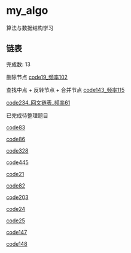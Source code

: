 # my_algo
算法与数据结构学习


## 链表

完成数: 13


删除节点
[code19_频率102](https://github.com/gmYuan/my_algo/blob/main/leetCode/%E9%93%BE%E8%A1%A8/code102.md)




查找中点 + 反转节点 + 合并节点
[code143_频率115](https://github.com/gmYuan/my_algo/blob/main/leetCode/%E9%93%BE%E8%A1%A8/code143.md)

[code234_回文链表_频率61](https://github.com/gmYuan/my_algo/blob/main/leetCode/%E9%93%BE%E8%A1%A8/code234.md)





已完成待整理题目

[code83](https://github.com/gmYuan/my_algo/blob/main/leetCode/%E9%93%BE%E8%A1%A8/code83.md)

[code86](https://github.com/gmYuan/my_algo/blob/main/leetCode/%E9%93%BE%E8%A1%A8/code86.md)

[code328](https://github.com/gmYuan/my_algo/blob/main/leetCode/%E9%93%BE%E8%A1%A8/code328.md)

[code445](https://github.com/gmYuan/my_algo/blob/main/leetCode/%E9%93%BE%E8%A1%A8/code445.md)

[code21](https://github.com/gmYuan/my_algo/blob/main/leetCode/%E9%93%BE%E8%A1%A8/code21.md)

[code82](https://github.com/gmYuan/my_algo/blob/main/leetCode/%E9%93%BE%E8%A1%A8/code82.md)

[code203](https://github.com/gmYuan/my_algo/blob/main/leetCode/%E9%93%BE%E8%A1%A8/code203.md)

[code24](https://github.com/gmYuan/my_algo/blob/main/leetCode/%E9%93%BE%E8%A1%A8/code24.md)

[code25](https://github.com/gmYuan/my_algo/blob/main/leetCode/%E9%93%BE%E8%A1%A8/code25.md)

[code147](https://github.com/gmYuan/my_algo/blob/main/leetCode/%E9%93%BE%E8%A1%A8/code147.md)

[code148](https://github.com/gmYuan/my_algo/blob/main/leetCode/%E9%93%BE%E8%A1%A8/code148.md)
